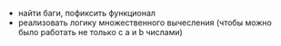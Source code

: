 - найти баги, пофиксить функционал
- реализовать логику множественного вычесления 
(чтобы можно было работать не только с a и b числами)